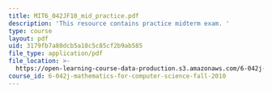 ```yaml
---
title: MIT6_042JF10_mid_practice.pdf
description: 'This resource contains practice midterm exam. '
type: course
layout: pdf
uid: 3179fb7a80dcb5a10c5c85cf2b9ab585
file_type: application/pdf
file_location: >-
  https://open-learning-course-data-production.s3.amazonaws.com/6-042j-mathematics-for-computer-science-fall-2010/3179fb7a80dcb5a10c5c85cf2b9ab585_MIT6_042JF10_mid_practice.pdf
course_id: 6-042j-mathematics-for-computer-science-fall-2010
---
```


